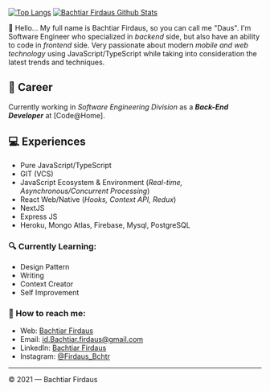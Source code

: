 [![Top Langs](https://github-readme-stats.vercel.app/api/top-langs/?username=Bachtiar-Firdaus&layout=compact)](https://github.com/Bachtiar-Firdaus)
[![Bachtiar Firdaus Github Stats](https://github-readme-stats.vercel.app/api?username=Bachtiar-Firdaus&count_private=true&theme=default&show_icons=true)](https://github.com/Bachtiar-Firdaus)
<br>

👋 Hello... My full name is Bachtiar Firdaus, so you can call me "Daus". I'm Software Engineer who specialized in _backend_ side, but also have an ability to code in _frontend_ side. Very passionate about modern _mobile and web technology_ using JavaScript/TypeScript while taking into consideration the latest trends and techniques.

## 💼 Career

Currently working in _Software Engineering Division_ as a **_Back-End Developer_** at [Code@Home].

## 💻 Experiences

- Pure JavaScript/TypeScript
- GIT (VCS)
- JavaScript Ecosystem & Environment (_Real-time, Asynchronous/Concurrent Processing_)
- React Web/Native (_Hooks, Context API, Redux_)
- NextJS
- Express JS
- Heroku, Mongo Atlas, Firebase, Mysql, PostgreSQL

### 🔍 Currently Learning:

- Design Pattern
- Writing
- Context Creator
- Self Improvement

### 🚀 How to reach me:

- Web: [Bachtiar Firdaus](https://bachtiar-firdaus.github.io)
- Email: [id.Bachtiar.firdaus@gmail.com](id.Bachtiar.firdaus@gmail.com)
- LinkedIn: [Bachtiar Firdaus](https://www.linkedin.com/in/bachtiar-firdaus-64b35419b/)
- Instagram: [@Firdaus_Bchtr](https://www.instagram.com/Firdaus_bchtr/)

---

© 2021 — Bachtiar Firdaus
